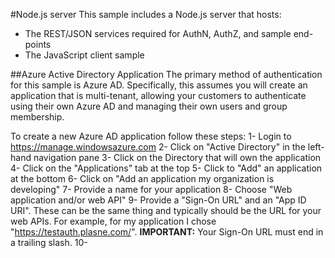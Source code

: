 #Node.js server
This sample includes a Node.js server that hosts:
- The REST/JSON services required for AuthN, AuthZ, and sample end-points
- The JavaScript client sample

##Azure Active Directory Application
The primary method of authentication for this sample is Azure AD. Specifically, this assumes you will create an application that is multi-tenant, allowing your customers to authenticate using their own Azure AD and managing their own users and group membership.

To create a new Azure AD application follow these steps:
1- Login to https://manage.windowsazure.com
2- Click on "Active Directory" in the left-hand navigation pane
3- Click on the Directory that will own the application
4- Click on the "Applications" tab at the top
5- Click to "Add" an application at the bottom
6- Click on "Add an application my organization is developing"
7- Provide a name for your application
8- Choose "Web application and/or web API"
9- Provide a "Sign-On URL" and an "App ID URI". These can be the same thing and typically should be the URL for your web APIs. For example, for my application I chose "https://testauth.plasne.com/". **IMPORTANT:** Your Sign-On URL must end in a trailing slash.
10- 
